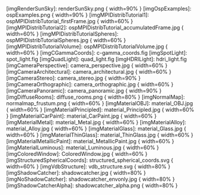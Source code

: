 [imgTutorial1]: tutorial_firstframe.png
[imgTutorial2]: tutorial_accumulatedframe.png
[imgRenderSunSky]: renderSunSky.png { width=90% }
[imgOspExamples]: ospExamples.png { width=90% }
[imgMPIDistribTutorial1]: ospMPIDistribTutorial_firstFrame.jpg { width=60% }
[imgMPIDistribTutorial2]: ospMPIDistribTutorial_accumulatedFrame.jpg { width=60% }
[imgMPIDistribTutorialSpheres]: ospMPIDistribTutorialSpheres.jpg { width=60% }
[imgMPIDistribTutorialVolume]: ospMPIDistribTutorialVolume.jpg { width=60% }
[imgCGammaCoords]: c-gamma_coords.fig
[imgSpotLight]: spot_light.fig
[imgQuadLight]: quad_light.fig
[imgHDRILight]: hdri_light.fig
[imgCameraPerspective]: camera_perspective.jpg { width=60% }
[imgCameraArchitectural]: camera_architectural.jpg { width=60% }
[imgCameraStereo]: camera_stereo.jpg { width=90% }
[imgCameraOrthographic]: camera_orthographic.jpg { width=60% }
[imgCameraPanoramic]: camera_panoramic.jpg { width=90% }
[imgDiffuseRooms]: diffuse_rooms.png { width=80% }
[imgNormalMap]: normalmap_frustum.png { width=60% }
[imgMaterialOBJ]: material_OBJ.jpg { width=60% }
[imgMaterialPrincipled]: material_Principled.jpg { width=60% }
[imgMaterialCarPaint]: material_CarPaint.jpg { width=60% }
[imgMaterialMetal]: material_Metal.jpg { width=60% }
[imgMaterialAlloy]: material_Alloy.jpg { width=60% }
[imgMaterialGlass]: material_Glass.jpg { width=60% }
[imgMaterialThinGlass]: material_ThinGlass.jpg { width=60% }
[imgMaterialMetallicPaint]: material_MetallicPaint.jpg { width=60% }
[imgMaterialLuminous]: material_Luminous.jpg { width=60% }
[imgColoredWindow]: ColoredWindow.jpg { width=60% }
[imgStructuredSphericalCoords]: structured_spherical_coords.svg { width=60% }
[imgVdbStructure]: vdb_structure.svg { width=80% }
[imgShadowCatcher]: shadowcatcher.jpg { width=80% }
[imgNoShadowCatcher]: shadowcatcher_envonly.jpg { width=80% }
[imgShadowCatcherAlpha]: shadowcatcher_alpha.png { width=80% }

